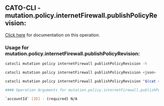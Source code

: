 
## CATO-CLI - mutation.policy.internetFirewall.publishPolicyRevision:
[Click here](https://api.catonetworks.com/documentation/#mutation-mutation.policy.internetFirewall.publishPolicyRevision) for documentation on this operation.

### Usage for mutation.policy.internetFirewall.publishPolicyRevision:

```bash
catocli mutation policy internetFirewall publishPolicyRevision -h

catocli mutation policy internetFirewall publishPolicyRevision <json>

catocli mutation policy internetFirewall publishPolicyRevision "$(cat < mutation.policy.internetFirewall.publishPolicyRevision.json)"

#### Operation Arguments for mutation.policy.internetFirewall.publishPolicyRevision ####

`accountId` [ID] - (required) N/A    
